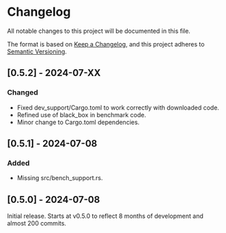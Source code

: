 # Changelog

All notable changes to this project will be documented in this file.

The format is based on [Keep a Changelog](https://keepachangelog.com/en/1.1.0/),
and this project adheres to [Semantic Versioning](https://semver.org/spec/v2.0.0.html).

## [0.5.2] - 2024-07-XX

### Changed

- Fixed dev_support/Cargo.toml to work correctly with downloaded code.
- Refined use of black_box in benchmark code.
- Minor change to Cargo.toml dependencies.

## [0.5.1] - 2024-07-08

### Added

- Missing src/bench_support.rs.

## [0.5.0] - 2024-07-08

Initial release. Starts at v0.5.0 to reflect 8 months of development and almost 200 commits.
